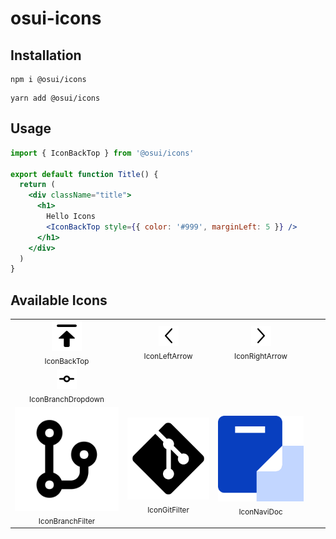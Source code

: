 # osui-icons

## Installation

```shell
npm i @osui/icons
```

```shell
yarn add @osui/icons
```

## Usage

```jsx
import { IconBackTop } from '@osui/icons'

export default function Title() {
  return (
    <div className="title">
      <h1>
        Hello Icons
        <IconBackTop style={{ color: '#999', marginLeft: 5 }} />
      </h1>
    </div>
  )
}
```

## Available Icons

<table><tbody><tr><td align="center">
                                                        <img src="./svg/back-top.svg"/><br/><sub>IconBackTop</sub>
                                                        </td><td align="center">
                                                        <img src="./svg/left-arrow.svg"/><br/><sub>IconLeftArrow</sub>
                                                        </td><td align="center">
                                                        <img src="./svg/right-arrow.svg"/><br/><sub>IconRightArrow</sub>
                                                        </td></tr><tr><td align="center">
                                                        <img src="./svg/branch-dropdown.svg"/><br/><sub>IconBranchDropdown</sub>
                                                        </td></tr><tr><td align="center">
                                                        <img src="./svg/branch-filter.svg"/><br/><sub>IconBranchFilter</sub>
                                                        </td><td align="center">
                                                        <img src="./svg/git-filter.svg"/><br/><sub>IconGitFilter</sub>
                                                        </td><td align="center">
                                                        <img src="./svg/navi-doc.svg"/><br/><sub>IconNaviDoc</sub>
                                                        </td><td align="center"></td><td align="center"></td></tr></tbody></table>
